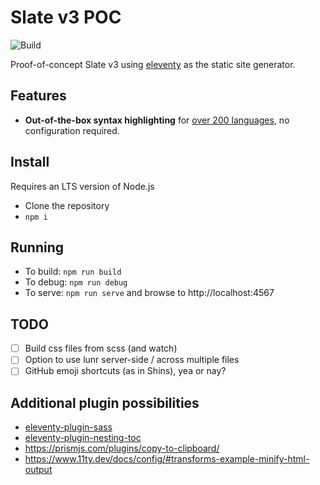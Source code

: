 # Slate v3 POC

![Build](https://github.com/slatedocs/slate3/workflows/Build/badge.svg)

Proof-of-concept Slate v3 using [eleventy](https://www.11ty.dev/) as the static site generator.

## Features

* **Out-of-the-box syntax highlighting** for [over 200 languages](https://prismjs.com/#supported-languages), no configuration required.

## Install

Requires an LTS version of Node.js

* Clone the repository
* `npm i`

## Running

* To build: `npm run build`
* To debug: `npm run debug`
* To serve: `npm run serve` and browse to http://localhost:4567

## TODO

* [ ] Build css files from scss (and watch)
* [ ] Option to use lunr server-side / across multiple files
* [ ] GitHub emoji shortcuts (as in Shins), yea or nay?

## Additional plugin possibilities

* [eleventy-plugin-sass](https://www.npmjs.com/package/eleventy-plugin-sass)
* [eleventy-plugin-nesting-toc](https://www.npmjs.com/package/eleventy-plugin-nesting-toc)
* https://prismjs.com/plugins/copy-to-clipboard/
* https://www.11ty.dev/docs/config/#transforms-example-minify-html-output
